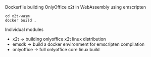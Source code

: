 Dockerfile building OnlyOffice x2t in WebAssembly using emscripten

```
cd x2t-wasm
docker build .
```

Individual modules

* x2t -> building onlyoffice x2t linux distribution
* emsdk -> build a docker environment for emscripten compilation
* onlyoffice -> full onlyoffice core linux build

